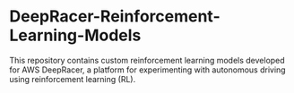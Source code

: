 # DeepRacer-Reinforcement-Learning-Models
This repository contains custom reinforcement learning models developed for AWS DeepRacer, a platform for experimenting with autonomous driving using reinforcement learning (RL).
